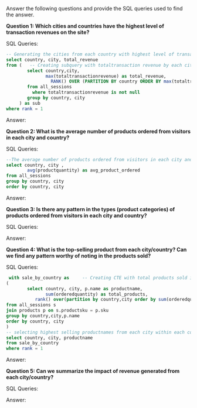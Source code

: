 Answer the following questions and provide the SQL queries used to find the answer.

    
**Question 1: Which cities and countries have the highest level of transaction revenues on the site?**


SQL Queries:
```SQL
-- Generating the cities from each country with highest level of transaction revenues
select country, city, total_revenue
from (   -- Creating subquery with totaltransaction revenue by each city within the country
        select country,city,
               max(totaltransactionrevenue) as total_revenue,
	             RANK() OVER (PARTITION BY country ORDER BY max(totaltransactionrevenue) DESC) as rank
        from all_sessions
	      where totaltransactionrevenue is not null
        group by country, city
	 ) as sub
where rank = 1
```     


Answer:




**Question 2: What is the average number of products ordered from visitors in each city and country?**


SQL Queries:
```SQL 
--The average number of products ordered from visitors in each city and country
select country, city ,
        avg(productquantity) as avg_product_ordered
from all_sessions
group by country, city 
order by country, city
```


Answer:





**Question 3: Is there any pattern in the types (product categories) of products ordered from visitors in each city and country?**


SQL Queries:



Answer:





**Question 4: What is the top-selling product from each city/country? Can we find any pattern worthy of noting in the products sold?**


SQL Queries:
```SQL
 with sale_by_country as     -- Creating CTE with total products sold in each city from each country with products name
(
        select country, city, p.name as productname,
               sum(orderedquantity) as total_products, 
	       rank() over(partition by country,city order by sum(orderedquantity) desc) as rank -- Ranking the grouped products sold in each country and city 
from all_sessions s
join products p on s.productsku = p.sku
group by country,city,p.name
order by country, city
) 
-- selecting highest selling productnames from each city within each country 
select country, city, productname
from sale_by_country
where rank = 1 
```

Answer:





**Question 5: Can we summarize the impact of revenue generated from each city/country?**

SQL Queries:



Answer:







